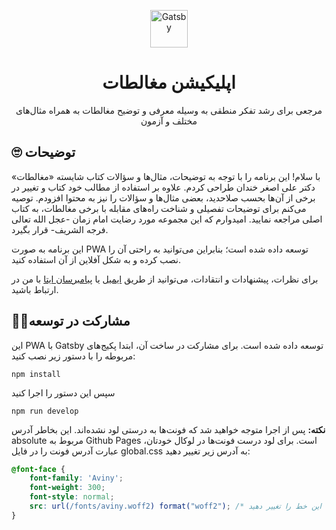 <p align="center">
  <a href="[https://www.gatsbyjs.com/?utm_source=starter&utm_medium=readme&utm_campaign=minimal-starter](https://sadegh-zr.github.io/fallacies/)">
    <img alt="Gatsby" src="https://github.com/Sadegh-Zr/fallacies/assets/93543701/bc82423e-66e9-4f4c-bcbe-24cfbf3a9ecb" width="60" />
  </a>
</p>
<h1 align="center">
  اپلیکیشن مغالطات
</h1>
<p align="center">مرجعی برای رشد تفکر منطقی به وسیله معرفی و توضیح مغالطات به همراه مثال‌های مختلف و آزمون</p>

## 🙄 توضیحات
<p>با سلام! این برنامه را با توجه به توضیحات، مثال‌ها و سؤالات کتاب شایسته «مغالطات» دکتر علی اصغر خندان طراحی کردم. علاوه بر استفاده از مطالب خود کتاب و تغییر در برخی از آن‌ها بحسب صلاحدید، بعضی مثال‌ها و سؤالات را نیز به محتوا افزودم. توصیه می‌کنم برای توضیحات تفصیلی و شناخت راه‌های مقابله با برخی مغالطات، به کتاب اصلی مراجعه نمایید. امیدوارم که این مجموعه مورد رضایت امام زمان -عجل الله تعالی فرجه الشریف- قرار بگیرد.</p>
            <p>این برنامه به صورت PWA توسعه داده شده است؛ بنابراین می‌توانید به راحتی آن را نصب کرده و به شکل آفلاین از آن استفاده کنید.</p>
            <p>برای نظرات، پیشنهادات و انتقادات، می‌توانید از طریق <a rel="noreferrer" href='mailto:sadegh.zarinmehr@gmail.com' target='_blank'>ایمیل</a> يا <a rel="noreferrer" href='https://eitaa.com/sadegh_zr' target='_blank'>پیامبرسان ایتا</a> با من در ارتباط باشید.</p>


## 💁‍♂️مشارکت در توسعه
این PWA با Gatsby توسعه داده شده است. برای مشارکت در ساخت آن، ابتدا پکیج‌های مربوطه را با دستور زیر نصب کنید:
```shell
npm install
```
سپس این دستور را اجرا کنید
```shell
npm run develop
```
**نکته:** پس از اجرا متوجه خواهید شد که فونت‌ها به درستی لود نشده‌اند. این بخاطر آدرس absolute مربوط به Github Pages است. برای لود درست فونت‌ها در لوکال خودتان، عبارت آدرس فونت را در فایل global.css به آدرس زیر تغییر دهید:

```css
@font-face {
    font-family: 'Aviny';
    font-weight: 300;
    font-style: normal;
    src: url(/fonts/aviny.woff2) format("woff2"); /* این خط را تغییر دهید */
}
```
